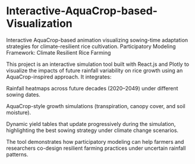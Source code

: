 # Interactive-AquaCrop-based-Visualization
Interactive AquaCrop-based animation visualizing sowing-time adaptation strategies for climate-resilient rice cultivation.
Participatory Modeling Framework: Climate Resilient Rice Farming

This project is an interactive simulation tool built with React.js and Plotly to visualize the impacts of future rainfall variability on rice growth using an AquaCrop-inspired approach.
It integrates:

Rainfall heatmaps across future decades (2020–2049) under different sowing dates.

AquaCrop-style growth simulations (transpiration, canopy cover, and soil moisture).

Dynamic yield tables that update progressively during the simulation, highlighting the best sowing strategy under climate change scenarios.

The tool demonstrates how participatory modeling can help farmers and researchers co-design resilient farming practices under uncertain rainfall patterns.
